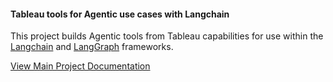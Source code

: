#### Tableau tools for Agentic use cases with Langchain

This project builds Agentic tools from Tableau capabilities for use within the [Langchain](https://www.langchain.com/) and [LangGraph](https://langchain-ai.github.io/langgraph/tutorials/introduction/) frameworks.


[View Main Project Documentation](../README.md)


